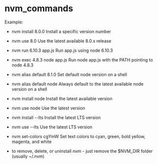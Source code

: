 # nvm_commands

Example:

* nvm install 8.0.0 Install a specific version number

* nvm use 8.0 Use the latest available 8.0.x release

* nvm run 6.10.3 app.js Run app.js using node 6.10.3

* nvm exec 4.8.3 node app.js Run node app.js with the PATH pointing to node 4.8.3

* nvm alias default 8.1.0 Set default node version on a shell

* nvm alias default node Always default to the latest available node version on a shell

* nvm install node Install the latest available version

* nvm use node Use the latest version

* nvm install --lts Install the latest LTS version

* nvm use --lts Use the latest LTS version

* nvm set-colors cgYmW Set text colors to cyan, green, bold yellow, magenta, and white

* to remove, delete, or uninstall nvm - just remove the $NVM_DIR folder (usually ~/.nvm)
